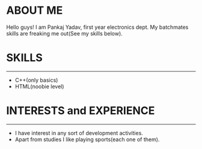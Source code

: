 # ABOUT ME
 Hello guys! I am Pankaj Yadav, first year electronics dept.
My batchmates skills are freaking me out(See my skills below).
# SKILLS
------------------------------------
- C++(only basics)
- HTML(noobie level)

# INTERESTS and EXPERIENCE 
------------------------------------
- I have interest in any sort of development activities.
- Apart from studies I like playing sports(each one of them).
